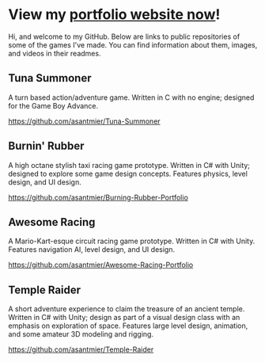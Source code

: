 # View my [portfolio website now](https://asantmier.github.io/)!
Hi, and welcome to my GitHub. Below are links to public repositories of some of the games I've made. You can find information about them, images, and videos in their readmes.

## Tuna Summoner
A turn based action/adventure game. Written in C with no engine; designed for the Game Boy Advance.

https://github.com/asantmier/Tuna-Summoner

## Burnin' Rubber
A high octane stylish taxi racing game prototype. Written in C# with Unity; designed to explore some game design concepts. Features physics, level design, and UI design.

https://github.com/asantmier/Burning-Rubber-Portfolio

## Awesome Racing
A Mario-Kart-esque circuit racing game prototype. Written in C# with Unity. Features navigation AI, level design, and UI design.

https://github.com/asantmier/Awesome-Racing-Portfolio

## Temple Raider
A short adventure experience to claim the treasure of an ancient temple. Written in C# with Unity; design as part of a visual design class with an emphasis on exploration of space. Features large level design, animation, and some amateur 3D modeling and rigging.

https://github.com/asantmier/Temple-Raider

